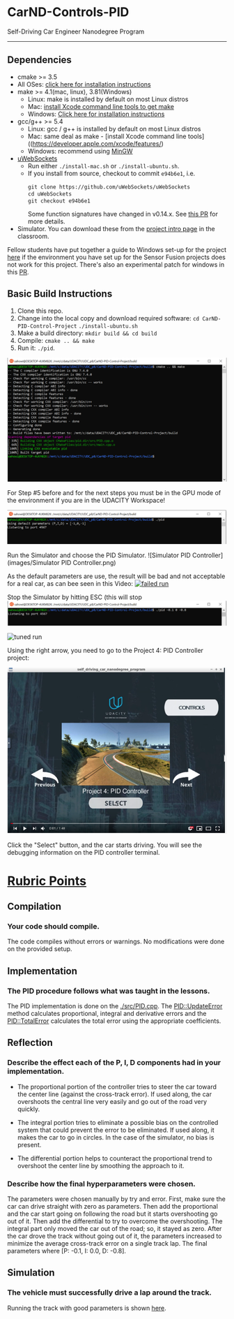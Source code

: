 # CarND-Controls-PID
Self-Driving Car Engineer Nanodegree Program

---

## Dependencies

* cmake >= 3.5
 * All OSes: [click here for installation instructions](https://cmake.org/install/)
* make >= 4.1(mac, linux), 3.81(Windows)
  * Linux: make is installed by default on most Linux distros
  * Mac: [install Xcode command line tools to get make](https://developer.apple.com/xcode/features/)
  * Windows: [Click here for installation instructions](http://gnuwin32.sourceforge.net/packages/make.htm)
* gcc/g++ >= 5.4
  * Linux: gcc / g++ is installed by default on most Linux distros
  * Mac: same deal as make - [install Xcode command line tools]((https://developer.apple.com/xcode/features/)
  * Windows: recommend using [MinGW](http://www.mingw.org/)
* [uWebSockets](https://github.com/uWebSockets/uWebSockets)
  * Run either `./install-mac.sh` or `./install-ubuntu.sh`.
  * If you install from source, checkout to commit `e94b6e1`, i.e.
    ```
    git clone https://github.com/uWebSockets/uWebSockets 
    cd uWebSockets
    git checkout e94b6e1
    ```
    Some function signatures have changed in v0.14.x. See [this PR](https://github.com/udacity/CarND-MPC-Project/pull/3) for more details.
* Simulator. You can download these from the [project intro page](https://github.com/udacity/self-driving-car-sim/releases) in the classroom.

Fellow students have put together a guide to Windows set-up for the project [here](https://s3-us-west-1.amazonaws.com/udacity-selfdrivingcar/files/Kidnapped_Vehicle_Windows_Setup.pdf) if the environment you have set up for the Sensor Fusion projects does not work for this project. There's also an experimental patch for windows in this [PR](https://github.com/udacity/CarND-PID-Control-Project/pull/3).

## Basic Build Instructions

1. Clone this repo.
2. Change into the local copy and download required software: 
   `cd CarND-PID-Control-Project`
   `./install-ubuntu.sh`
3. Make a build directory: `mkdir build && cd build`
4. Compile: `cmake .. && make`
5. Run it: `./pid`. 


![Build Screen](images/build.png)

For Step #5 before and for the next steps you must be in the GPU mode of the environment if you are in the UDACITY Workspace! 


![run default](./images/run_default.png)

Run the Simulator and choose the PID Simulator.
![Simulator PID Controller](images/Simulator PID Controller.png) 

As the default parameters are use, the result will be bad and not acceptable for a real car, as can bee seen in this Video:
[![failed run](http://img.youtube.com/vi/DxWku4wbNKk/0.jpg)](https://www.youtube.com/watch?v=DxWku4wbNKk "Failed Run")

Stop the Simulator by hitting ESC (this will stop 
![run tuned](./images/run_tuned.png)

![tuned run](https://youtu.be/5-FI0BBsW5g)

Using the right arrow, you need to go to the Project 4: PID Controller project:

![Simulator PID controller project](./images/Simulator_PID_Controller.png)

Click the "Select" button, and the car starts driving. You will see the debugging information on the PID controller terminal. 

# [Rubric Points](https://review.udacity.com/#!/rubrics/824/view) 

## Compilation

### Your code should compile.

The code compiles without errors or warnings. No modifications were done on the provided setup.

## Implementation

### The PID procedure follows what was taught in the lessons.

The PID implementation is done on the [./src/PID.cpp](./src/PID.cpp). 
The [PID::UpdateError](./src/PID.cpp#L24) method calculates proportional, integral and derivative errors and the [PID::TotalError](./src/PID.cpp#L33) calculates the total error using the appropriate coefficients.

## Reflection

### Describe the effect each of the P, I, D components had in your implementation.

- The proportional portion of the controller tries to steer the car toward the center line (against the cross-track error). If used along, the car overshoots the central line very easily and go out of the road very quickly.  

- The integral portion tries to eliminate a possible bias on the controlled system that could prevent the error to be eliminated. If used along, it makes the car to go in circles. In the case of the simulator, no bias is present.

- The differential portion helps to counteract the proportional trend to overshoot the center line by smoothing the approach to it.  

### Describe how the final hyperparameters were chosen.

The parameters were chosen manually by try and error. First, make sure the car can drive straight with zero as parameters. Then add the proportional and the car start going on following the road but it starts overshooting go out of it. Then add the differential to try to overcome the overshooting. The integral part only moved the car out of the road; so, it stayed as zero. After the car drove the track without going out of it, the parameters increased to minimize the average cross-track error on a single track lap. The final parameters where [P: -0.1, I: 0.0, D: -0.8].

## Simulation

### The vehicle must successfully drive a lap around the track.

Running the track with good parameters is shown [here](https://youtu.be/5-FI0BBsW5g).
